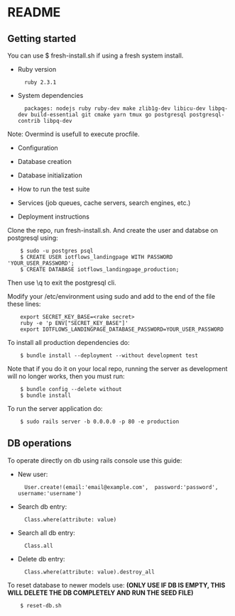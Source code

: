 # README

## Getting started
You can use $ fresh-install.sh if using a fresh system install.

* Ruby version

        ruby 2.3.1

* System dependencies

        packages: nodejs ruby ruby-dev make zlib1g-dev libicu-dev libpq-dev build-essential git cmake yarn tmux go postgresql postgresql-contrib libpq-dev

Note: Overmind is usefull to execute procfile.

* Configuration

* Database creation

* Database initialization

* How to run the test suite

* Services (job queues, cache servers, search engines, etc.)

* Deployment instructions
        
Clone the repo, run fresh-install.sh. And create the user and databse on postgresql using:

        $ sudo -u postgres psql
        $ CREATE USER iotflows_landingpage WITH PASSWORD 'YOUR_USER_PASSWORD';
        $ CREATE DATABASE iotflows_landingpage_production;

Then use \q to exit the postgresql cli.

Modify your /etc/environment using sudo and add to the end of the file these lines:

        export SECRET_KEY_BASE=<rake secret>
        ruby -e 'p ENV["SECRET_KEY_BASE"]'
        export IOTFLOWS_LANDINGPAGE_DATABASE_PASSWORD=YOUR_USER_PASSWORD

To install all production dependencies do:

        $ bundle install --deployment --without development test

Note that if you do it on your local repo, running the server as development will no longer works, then you must run:

        $ bundle config --delete without
        $ bundle install

To run the server application do:

        $ sudo rails server -b 0.0.0.0 -p 80 -e production

## DB operations

To operate directly on db using rails console use this guide:

* New user:

        User.create!(email:'email@example.com',  password:'password', username:'username')

* Search db entry:

        Class.where(attribute: value)

* Search all db entry:

        Class.all

* Delete db entry:

        Class.where(attribute: value).destroy_all

To reset database to newer models use: **(ONLY USE IF DB IS EMPTY, THIS WILL DELETE THE DB COMPLETELY AND RUN THE SEED FILE)**

        $ reset-db.sh
        